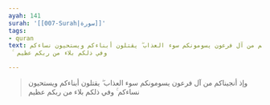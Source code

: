 ```yaml
---
ayah: 141
surah: '[[007-Surah|سورة]]'
tags:
- quran
text: وإذ أنجيناكم من آل فرعون يسومونكم سوء العذاب ۖ يقتلون أبناءكم ويستحيون نساءكم
  ۚ وفي ذلكم بلاء من ربكم عظيم

---
```

> وإذ أنجيناكم من آل فرعون يسومونكم سوء العذاب ۖ يقتلون أبناءكم ويستحيون نساءكم ۚ وفي ذلكم بلاء من ربكم عظيم
